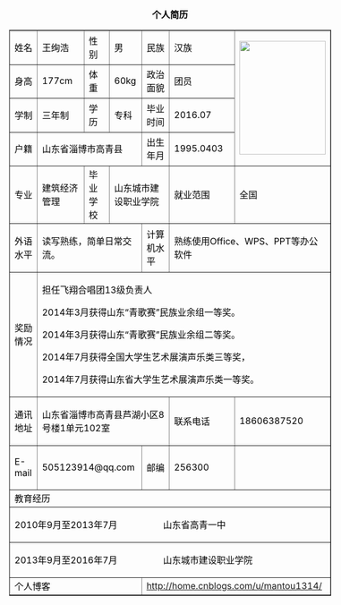
<style type="text/css">
body,td,th {
    font-size: 16px;
    color: #000;
}
</style>
</head>

<body>
<center>
  <p><b>个人简历</b></p>
  <table cellpadding="0" cellspacing="0" border="1">
    <tr>
      <td width="64" height="33">姓名</td>
      <td width="109">王绚浩</td>
      <td width="73">性别</td>
      <td width="46">男</td>
      <td width="112">民族</td>
      <td width="159">汉族</td>
      <td width="154" rowspan="4"><p ><img src="3c1dd7d958c7dc47a2b707e8a72b5e64.jpg" width="154" height="203" /></p></td>
    </tr>
    <tr>
      <td height="31">身高</td>
      <td>177cm</td>
      <td>体重</td>
      <td>60kg</td>
      <td>政治面貌</td>
      <td>团员</td>
    </tr>
    <tr>
      <td height="31">学制</td>
      <td>三年制</td>
      <td>学历</td>
      <td>专科</td>
      <td>毕业时间</td>
      <td>2016.07</td>
    </tr>
    <tr>
      <td height="46">户籍</td>
      <td colspan="3">山东省淄博市高青县</td>
      <td>出生年月</td>
      <td>1995.0403</td>
    </tr>
    <tr>
      <td height="39">专业</td>
      <td>建筑经济管理</td>
      <td>毕业学校</td>
      <td colspan="2">山东城市建设职业学院</td>
      <td>就业范围</td>
      <td>全国</td>
    </tr>
    <tr>
      <td height="39">外语水平</td>
      <td colspan="3"><p>读写熟练，简单日常交流。</p></td>
      <td>计算机水平</td>
      <td colspan="2"><p >熟练使用Office、WPS、PPT等办公软件</p></td>
    </tr>
    <tr>
      <td><p >奖励情况</p></td>
      <td colspan="6"><p >担任飞翔合唱团13级负责人 </p>
        <p >2014年3月获得山东&#8220;青歌赛&#8221;民族业余组一等奖。 </p>
        <p >2014年3月获得山东&#8220;青歌赛&#8221;民族业余组二等奖。 </p>
        <p >2014年7月获得全国大学生艺术展演声乐类三等奖， </p>
      <p >2014年7月获得山东省大学生艺术展演声乐类一等奖。 </p></td>
    </tr>
    <tr>
      <td><p >通讯地址</p></td>
      <td colspan="4"><p >山东省淄博市高青县芦湖小区8号楼1单元102室</p></td>
      <td><p >联系电话</p></td>
      <td><p >18606387520</p></td>
    </tr>
    <tr>
      <td><p >E-mail</p></td>
      <td colspan="3"><p >505123914@qq.com</p></td>
      <td>邮编</td>
      <td>256300</td>
      <td>&nbsp;</td>
    </tr>
    <tr>
      <td height="28" colspan="7">教育经历</td>
    </tr>
    <tr>
      <td colspan="7"><p >2010年9月至2013年7月&nbsp;&nbsp;&nbsp;&nbsp;&nbsp;&nbsp;&nbsp;&nbsp;&nbsp;&nbsp;&nbsp;&nbsp;&nbsp;&nbsp;&nbsp;&nbsp;&nbsp;&nbsp;&nbsp;山东省高青一中</p></td>
    </tr>
    <tr>
      <td colspan="7"><p >2013年9月至2016年7月&nbsp;&nbsp;&nbsp;&nbsp;&nbsp;&nbsp;&nbsp;&nbsp;&nbsp;&nbsp;&nbsp;&nbsp;&nbsp;&nbsp;&nbsp;&nbsp;&nbsp;&nbsp;&nbsp;山东城市建设职业学院</p></td>
     </tr>
    <tr>
      <td colspan="4">个人博客</td>
      <td colspan="3"><a href="http://home.cnblogs.com/u/mantou1314/">http://home.cnblogs.com/u/mantou1314/</a></td>
    </tr>
  </table>
  <p>&nbsp;</p>
  
</center>


</body>
